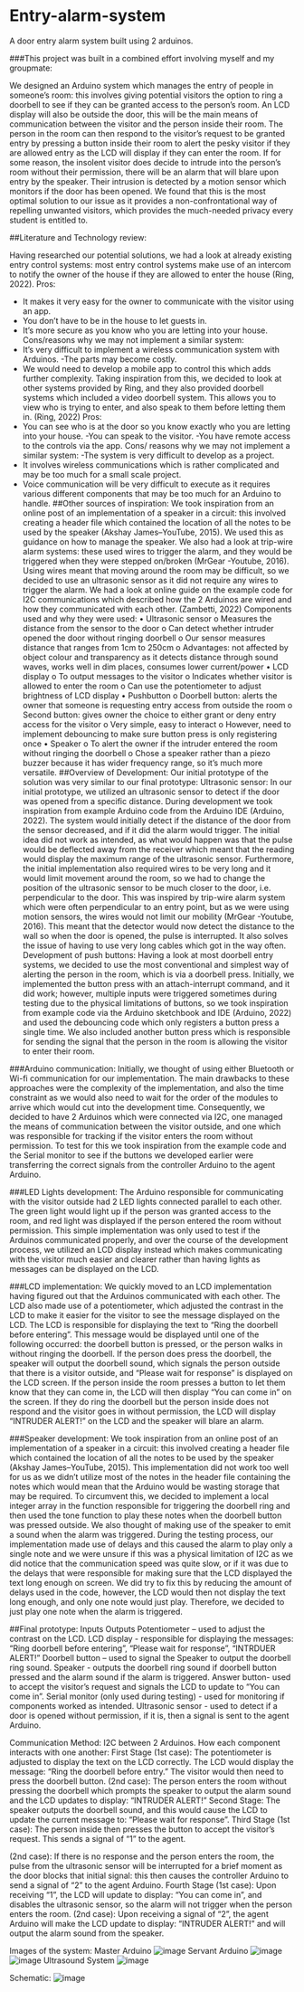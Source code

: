 # Entry-alarm-system
A door entry alarm system built using 2 arduinos.

###This project was built in a combined effort involving myself and my groupmate:

We designed an Arduino system which manages the entry of people in someone’s room: this involves giving potential visitors the option to ring a doorbell to see if they can be granted access to the person’s room. An LCD display will also be outside the door, this will be the main means of communication between the visitor and the person inside their room. The person in the room can then respond to the visitor’s request to be granted entry by pressing a button inside their room to alert the pesky visitor if they are allowed entry as the LCD will display if they can enter the room. If for some reason, the insolent visitor does decide to intrude into the person’s room without their permission, there will be an alarm that will blare upon entry by the speaker. Their intrusion is detected by a motion sensor which monitors if the door has been opened. We found that this is the most optimal solution to our issue as it provides a non-confrontational way of repelling unwanted visitors, which provides the much-needed privacy every student is entitled to.

##Literature and Technology review:

Having researched our potential solutions, we had a look at already existing entry control systems: most entry control systems make use of an intercom to notify the owner of the house if they are allowed to enter the house (Ring, 2022).
Pros:
- It makes it very easy for the owner to communicate with the visitor using an app.
- You don’t have to be in the house to let guests in.
- It’s more secure as you know who you are letting into your house.
Cons/reasons why we may not implement a similar system:
- It’s very difficult to implement a wireless communication system with Arduinos.
-The parts may become costly.
- We would need to develop a mobile app to control this which adds further complexity.
Taking inspiration from this, we decided to look at other systems provided by Ring, and they also provided doorbell systems which included a video doorbell system. This allows you to view who is trying to enter, and also speak to them before letting them in. (Ring, 2022)
Pros:
- You can see who is at the door so you know exactly who you are letting into your house.
-You can speak to the visitor.
-You have remote access to the controls via the app.
Cons/ reasons why we may not implement a similar system:
-The system is very difficult to develop as a project.
- It involves wireless communications which is rather complicated and may be too much for a small scale project.
- Voice communication will be very difficult to execute as it requires various different components that may be too much for an Arduino to handle.
##Other sources of inspiration:
We took inspiration from an online post of an implementation of a speaker in a circuit: this involved creating a header file which contained the location of all the notes to be used by the speaker (Akshay James–YouTube, 2015). We used this as guidance on how to manage the speaker.
We also had a look at trip-wire alarm systems: these used wires to trigger the alarm, and they would be triggered when they were stepped on/broken (MrGear -Youtube, 2016). Using wires meant that moving around the room may be difficult, so we decided to use an ultrasonic sensor as it did not require any wires to trigger the alarm.
We had a look at online guide on the example code for I2C communications which described how the 2 Arduinos are wired and how they communicated with each other. (Zambetti, 2022)
Components used and why they were used: 
•	Ultrasonic sensor
o	Measures the distance from the sensor to the door
o	Can detect whether intruder opened the door without ringing doorbell
o	Our sensor measures distance that ranges from 1cm to 250cm
o	Advantages: not affected by object colour and transparency as it detects distance through sound waves, works well in dim places, consumes lower current/power
•	LCD display
o	To output messages to the visitor
o	Indicates whether visitor is allowed to enter the room
o	Can use the potentiometer to adjust brightness of LCD display
•	Pushbutton
o	Doorbell button: alerts the owner that someone is requesting entry access from outside the room
o	Second button: gives owner the choice to either grant or deny entry access for the visitor
o	Very simple, easy to interact
o	However, need to implement debouncing to make sure button press is only registering once 
•	Speaker
o	To alert the owner if the intruder entered the room without ringing the doorbell
o	Chose a speaker rather than a piezo buzzer because it has wider frequency range, so it’s much more versatile.
##Overview of Development:
Our initial prototype of the solution was very similar to our final prototype:
Ultrasonic sensor:
In our initial prototype, we utilized an ultrasonic sensor to detect if the door was opened from a specific distance. During development we took inspiration from example Arduino code from the Arduino IDE (Arduino, 2022). The system would initially detect if the distance of the door from the sensor decreased, and if it did the alarm would trigger. The initial idea did not work as intended, as what would happen was that the pulse would be deflected away from the receiver which meant that the reading would display the maximum range of the ultrasonic sensor. Furthermore, the initial implementation also required wires to be very long and it would limit movement around the room, so we had to change the position of the ultrasonic sensor to be much closer to the door, i.e. perpendicular to the door. This was inspired by trip-wire alarm system which were often perpendicular to an entry point, but as we were using motion sensors, the wires would not limit our mobility (MrGear -Youtube, 2016). This meant that the detector would now detect the distance to the wall so when the door is opened, the pulse is interrupted. It also solves the issue of having to use very long cables which got in the way often.
Development of push buttons:
Having a look at most doorbell entry systems, we decided to use the most conventional and simplest way of alerting the person in the room, which is via a doorbell press. Initially, we implemented the button press with an attach-interrupt command, and it did work; however, multiple inputs were triggered sometimes during testing due to the physical limitations of buttons, so we took inspiration from example code via the Arduino sketchbook and IDE (Arduino, 2022) and used the debouncing code which only registers a button press a single time. We also included another button press which is responsible for sending the signal that the person in the room is allowing the visitor to enter their room.

###Arduino communication:
Initially, we thought of using either Bluetooth or Wi-fi communication for our implementation. The main drawbacks to these approaches were the complexity of the implementation, and also the time constraint as we would also need to wait for the order of the modules to arrive which would cut into the development time. Consequently, we decided to have 2 Arduinos which were connected via I2C, one managed the means of communication between the visitor outside, and one which was responsible for tracking if the visitor enters the room without permission. To test for this we took inspiration from the example code and the Serial monitor to see if the buttons we developed earlier were transferring the correct signals from the controller Arduino to the agent Arduino.

###LED Lights development:
 The Arduino responsible for communicating with the visitor outside had 2 LED lights connected parallel to each other. The green light would light up if the person was granted access to the room, and red light was displayed if the person entered the room without permission. This simple implementation was only used to test if the Arduinos communicated properly, and over the course of the development process, we utilized an LCD display instead which makes communicating with the visitor much easier and clearer rather than having lights as messages can be displayed on the LCD.

###LCD implementation:
We quickly moved to an LCD implementation having figured out that the Arduinos communicated with each other. The LCD also made use of a potentiometer, which adjusted the contrast in the LCD to make it easier for the visitor to see the message displayed on the LCD. The LCD is responsible for displaying the text to “Ring the doorbell before entering”. This message would be displayed until one of the following occurred: the doorbell button is pressed, or the person walks in without ringing the doorbell. If the person does press the doorbell, the speaker will output the doorbell sound, which signals the person outside that there is a visitor outside, and “Please wait for response” is displayed on the LCD screen. If the person inside the room presses a button to let them know that they can come in, the LCD will then display “You can come in” on the screen. If they do ring the doorbell but the person inside does not respond and the visitor goes in without permission, the LCD will display “INTRUDER ALERT!” on the LCD and the speaker will blare an alarm.

###Speaker development:
We took inspiration from an online post of an implementation of a speaker in a circuit: this involved creating a header file which contained the location of all the notes to be used by the speaker (Akshay James–YouTube, 2015). This implementation did not work too well for us as we didn’t utilize most of the notes in the header file containing the notes which would mean that the Arduino would be wasting storage that may be required. To circumvent this, we decided to implement a local integer array in the function responsible for triggering the doorbell ring and then used the tone function to play these notes when the doorbell button was pressed outside. We also thought of making use of the speaker to emit a sound when the alarm was triggered. During the testing process, our implementation made use of delays and this caused the alarm to play only a single note and we were unsure if this was a physical limitation of I2C as we did notice that the communication speed was quite slow, or if it was due to the delays that were responsible for making sure that the LCD displayed the text long enough on screen. We did try to fix this by reducing the amount of delays used in the code, however, the LCD would then not display the text long enough, and only one note would just play. Therefore, we decided to just play one note when the alarm is triggered.

##Final prototype:
Inputs	Outputs
Potentiometer – used to adjust the contrast on the LCD.	LCD display - responsible for displaying the messages: “Ring doorbell before entering”, “Please wait for response”, “INTRDUER ALERT!”
Doorbell button – used to signal the Speaker to output the doorbell ring sound.	Speaker - outputs the doorbell ring sound if doorbell button pressed and the alarm sound if the alarm is triggered.
Answer button- used to accept the visitor’s request and signals the LCD to update to “You can come in”. 	Serial monitor (only used during testing) - used for monitoring if components worked as intended.
Ultrasonic sensor - used to detect if a door is opened without permission, if it is, then a signal is sent to the agent Arduino.	

Communication Method: I2C between 2 Arduinos.
How each component interacts with one another:
First Stage (1st case):
The potentiometer is adjusted to display the text on the LCD correctly. The LCD would display the message: “Ring the doorbell before entry.” The visitor would then need to press the doorbell button.
(2nd case): The person enters the room without pressing the doorbell which prompts the speaker to output the alarm sound and the LCD updates to display: “INTRUDER ALERT!”
Second Stage:
The speaker outputs the doorbell sound, and this would cause the LCD to update the current message to: “Please wait for response”.
Third Stage (1st case):
The person inside then presses the button to accept the visitor’s request. This sends a signal of “1” to the agent.

(2nd case): If there is no response and the person enters the room, the pulse from the ultrasonic sensor will be interrupted for a brief moment as the door blocks that initial signal: this then causes the controller Arduino to send a signal of “2” to the agent Arduino.
Fourth Stage (1st case):
Upon receiving “1”, the LCD will update to display: “You can come in”, and disables the ultrasonic sensor, so the alarm will not trigger when the person enters the room. 
(2nd case): Upon receiving a signal of “2”, the agent Arduino will make the LCD update to display: “INTRUDER ALERT!” and will output the alarm sound from the speaker.




Images of the system:
Master Arduino
![image](https://github.com/ZukoMcTaco/Entry-alarm-system/assets/112821163/49c511bb-dc95-4d72-a250-ae1f436c175b)
Servant Arduino
![image](https://github.com/ZukoMcTaco/Entry-alarm-system/assets/112821163/c9441b67-5500-4e4f-bfd4-26778bd276ba)
![image](https://github.com/ZukoMcTaco/Entry-alarm-system/assets/112821163/0aa175fc-1b21-4932-8090-fbbde2506a59)
Ultrasound System
![image](https://github.com/ZukoMcTaco/Entry-alarm-system/assets/112821163/58217595-4389-4c90-b2f1-896c4d07ef4c)



Schematic:
![image](https://github.com/ZukoMcTaco/Entry-alarm-system/assets/112821163/980ec969-c6c3-4cf9-8ee6-46947c4a610d)



